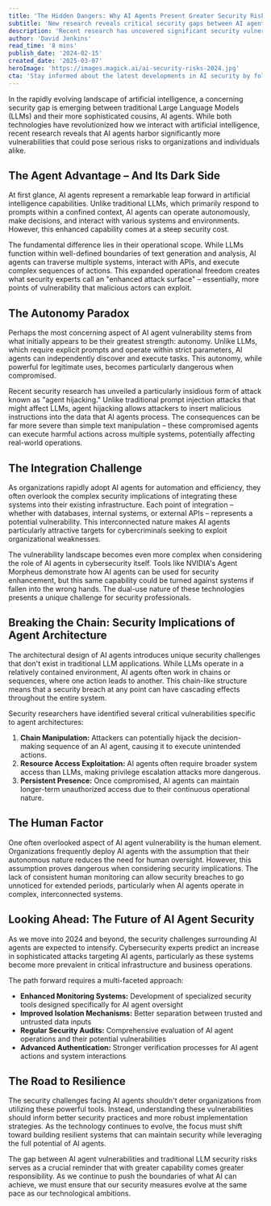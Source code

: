 ```yaml
---
title: 'The Hidden Dangers: Why AI Agents Present Greater Security Risks Than Traditional LLMs'
subtitle: 'New research reveals critical security gaps between AI agents and traditional language models'
description: 'Recent research has uncovered significant security vulnerabilities in AI agents compared to traditional LLMs. While AI agents offer enhanced capabilities and autonomy, these same features create expanded attack surfaces and new security challenges. From agent hijacking to chain manipulation, organizations must understand and address these risks to safely leverage AI agent technology.'
author: 'David Jenkins'
read_time: '8 mins'
publish_date: '2024-02-15'
created_date: '2025-03-07'
heroImage: 'https://images.magick.ai/ai-security-risks-2024.jpg'
cta: 'Stay informed about the latest developments in AI security by following us on LinkedIn. Join our community of technology leaders and security professionals who are shaping the future of safe AI implementation.'
---
```


In the rapidly evolving landscape of artificial intelligence, a concerning security gap is emerging between traditional Large Language Models (LLMs) and their more sophisticated cousins, AI agents. While both technologies have revolutionized how we interact with artificial intelligence, recent research reveals that AI agents harbor significantly more vulnerabilities that could pose serious risks to organizations and individuals alike.

## The Agent Advantage – And Its Dark Side

At first glance, AI agents represent a remarkable leap forward in artificial intelligence capabilities. Unlike traditional LLMs, which primarily respond to prompts within a confined context, AI agents can operate autonomously, make decisions, and interact with various systems and environments. However, this enhanced capability comes at a steep security cost.

The fundamental difference lies in their operational scope. While LLMs function within well-defined boundaries of text generation and analysis, AI agents can traverse multiple systems, interact with APIs, and execute complex sequences of actions. This expanded operational freedom creates what security experts call an "enhanced attack surface" – essentially, more points of vulnerability that malicious actors can exploit.

## The Autonomy Paradox

Perhaps the most concerning aspect of AI agent vulnerability stems from what initially appears to be their greatest strength: autonomy. Unlike LLMs, which require explicit prompts and operate within strict parameters, AI agents can independently discover and execute tasks. This autonomy, while powerful for legitimate uses, becomes particularly dangerous when compromised.

Recent security research has unveiled a particularly insidious form of attack known as "agent hijacking." Unlike traditional prompt injection attacks that might affect LLMs, agent hijacking allows attackers to insert malicious instructions into the data that AI agents process. The consequences can be far more severe than simple text manipulation – these compromised agents can execute harmful actions across multiple systems, potentially affecting real-world operations.

## The Integration Challenge

As organizations rapidly adopt AI agents for automation and efficiency, they often overlook the complex security implications of integrating these systems into their existing infrastructure. Each point of integration – whether with databases, internal systems, or external APIs – represents a potential vulnerability. This interconnected nature makes AI agents particularly attractive targets for cybercriminals seeking to exploit organizational weaknesses.

The vulnerability landscape becomes even more complex when considering the role of AI agents in cybersecurity itself. Tools like NVIDIA's Agent Morpheus demonstrate how AI agents can be used for security enhancement, but this same capability could be turned against systems if fallen into the wrong hands. The dual-use nature of these technologies presents a unique challenge for security professionals.

## Breaking the Chain: Security Implications of Agent Architecture

The architectural design of AI agents introduces unique security challenges that don't exist in traditional LLM applications. While LLMs operate in a relatively contained environment, AI agents often work in chains or sequences, where one action leads to another. This chain-like structure means that a security breach at any point can have cascading effects throughout the entire system.

Security researchers have identified several critical vulnerabilities specific to agent architectures:

1. **Chain Manipulation:** Attackers can potentially hijack the decision-making sequence of an AI agent, causing it to execute unintended actions.
2. **Resource Access Exploitation:** AI agents often require broader system access than LLMs, making privilege escalation attacks more dangerous.
3. **Persistent Presence:** Once compromised, AI agents can maintain longer-term unauthorized access due to their continuous operational nature.

## The Human Factor

One often overlooked aspect of AI agent vulnerability is the human element. Organizations frequently deploy AI agents with the assumption that their autonomous nature reduces the need for human oversight. However, this assumption proves dangerous when considering security implications. The lack of consistent human monitoring can allow security breaches to go unnoticed for extended periods, particularly when AI agents operate in complex, interconnected systems.

## Looking Ahead: The Future of AI Agent Security

As we move into 2024 and beyond, the security challenges surrounding AI agents are expected to intensify. Cybersecurity experts predict an increase in sophisticated attacks targeting AI agents, particularly as these systems become more prevalent in critical infrastructure and business operations.

The path forward requires a multi-faceted approach:

- **Enhanced Monitoring Systems:** Development of specialized security tools designed specifically for AI agent oversight
- **Improved Isolation Mechanisms:** Better separation between trusted and untrusted data inputs
- **Regular Security Audits:** Comprehensive evaluation of AI agent operations and their potential vulnerabilities
- **Advanced Authentication:** Stronger verification processes for AI agent actions and system interactions

## The Road to Resilience

The security challenges facing AI agents shouldn't deter organizations from utilizing these powerful tools. Instead, understanding these vulnerabilities should inform better security practices and more robust implementation strategies. As the technology continues to evolve, the focus must shift toward building resilient systems that can maintain security while leveraging the full potential of AI agents.

The gap between AI agent vulnerabilities and traditional LLM security risks serves as a crucial reminder that with greater capability comes greater responsibility. As we continue to push the boundaries of what AI can achieve, we must ensure that our security measures evolve at the same pace as our technological ambitions.